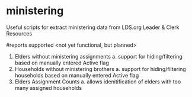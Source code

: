 # ministering
Useful scripts for extract ministering data from LDS.org Leader &amp; Clerk Resources

#reports supported
<not yet functional, but planned>
1. Elders without ministering assignments
	a. support for hiding/filtering based on manually entered Active flag
2. Households without ministering brothers
	a. support for hiding/filtering households based on manually entered Active flag
3. Elders Assignment Counts 
	a. allows idenitification of elders with too many assigned households

